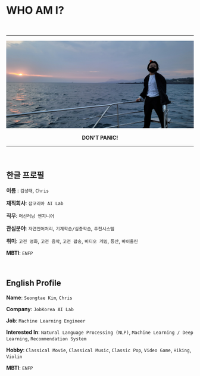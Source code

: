# WHO AM I?

<br>

----

<img src="../assets/images/profile_photo.jpg" alt="profile" title="profile photo" />

<p align="center"><b>DON'T PANIC!</b></p>


----

<br>

## 한글 프로필

**이름** : `김성태`, `Chris`

**재직회사**: `잡코리아 AI Lab`

**직무**: `머신러닝 엔지니어`

**관심분야**: `자연언어처리`, `기계학습/심층학습`, `추천시스템`

**취미**: `고전 영화`, `고전 음악`, `고전 팝송`, `비디오 게임`, `등산`, `바이올린`

**MBTI**: `ENFP`

<br>

## English Profile

**Name**: `Seongtae Kim`, `Chris`

**Company**: `JobKorea AI Lab`

**Job**: `Machine Learning Engineer`

**Interested In**: `Natural Language Processing (NLP)`, `Machine Learning / Deep Learning`, `Recommendation System`

**Hobby**: `Classical Movie`, `Classical Music`, `Classic Pop`, `Video Game`, `Hiking`, `Violin`

**MBTI**: `ENFP`

<br>

